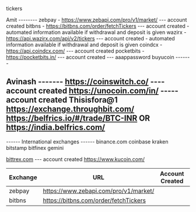 tickers

Amit --------
zebpay - https://www.zebapi.com/pro/v1/market/  --- account created
bitbns - https://bitbns.com/order/fetchTickers   --- account created - automated information available if withdrawal and deposit is given
wazirx - https://api.wazirx.com/api/v2/tickers   --- account created - automated information available if withdrawal and deposit is given
coindcx - https://api.coindcx.com/   --- account created
pocketbits - https://pocketbits.in/  --- account created --- aaappassword
buyucoin -------

Avinash -------
https://coinswitch.co/  ----account created
https://unocoin.com/in/ ----- account created Thisisfora@1
https://exchange.throughbit.com/
https://belfrics.io/#/trade/BTC-INR OR https://india.belfrics.com/
-------

------ International exchanges ------
binance.com
coinbase
kraken
bitstamp
bitfinex
gemini

[bittrex.com](https://global.bittrex.com/)  --- account created
https://www.kucoin.com/


| Exchange  | URL | Account Created | Comments |
| ------------- | ------------- | ------------- | ------------- | 
| zebpay | https://www.zebapi.com/pro/v1/market/ |  | |
| bitbns |  https://bitbns.com/order/fetchTickers | | |
